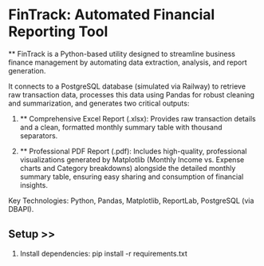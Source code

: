 # FinTrack: Automated Financial Reporting Tool

** FinTrack is a Python-based utility designed to streamline business finance management by automating data extraction, analysis, and report generation.

It connects to a PostgreSQL database (simulated via Railway) to retrieve raw transaction data, processes this data using Pandas for robust cleaning and summarization, and generates two critical outputs:

1. ** Comprehensive Excel Report (.xlsx): Provides raw transaction details and a clean, formatted monthly summary table with thousand separators.

2. ** Professional PDF Report (.pdf): Includes high-quality, professional visualizations generated by Matplotlib (Monthly Income vs. Expense charts and Category breakdowns) alongside the detailed monthly summary table, ensuring easy sharing and consumption of financial insights.

Key Technologies: Python, Pandas, Matplotlib, ReportLab, PostgreSQL (via DBAPI).

 ## Setup >>

 1. Install dependencies:
    pip install -r requirements.txt